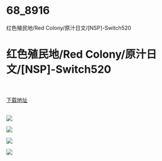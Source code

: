 # 68_8916
红色殖民地/Red Colony/原汁日文/[NSP]-Switch520
# 红色殖民地/Red Colony/原汁日文/[NSP]-Switch520
 <br/></br>
[下载地址](https://www.switch520.cc/article/8916 "下载地址")
<br/></br>

<p><span style="color: #ffffff;"><strong><img src="https://www.switch520.cc/muke_img/upload_art_editor_20210107-1_3b57c62456c5dbd67f7d2355147afe28.jpg"></strong></span></p>
<p><span style="color: #ffffff;"><strong><img src="https://www.switch520.cc/muke_img/upload_art_editor_20210107-1_ad0463cbb298bf8af7457e8c703c266b.jpg"></strong></span></p>
<p><span style="color: #ffffff;"><strong><img src="https://www.switch520.cc/muke_img/upload_art_editor_20210107-1_6e641dac77c996039f8c34cb8552694b.jpg"></strong></span></p>
<p><span style="color: #ffffff;"><strong><img src="https://www.switch520.cc/muke_img/upload_art_editor_20210107-1_8f9b3c245fcb9d95edacabb9c0f5df9d.jpg">&nbsp;</strong></span></p>
<p><span style="color: #ffffff;"><strong>&nbsp;</strong></span></p>
